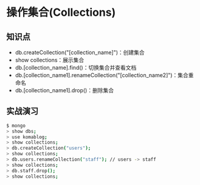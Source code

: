 操作集合(Collections)
====================

## 知识点
- db.createCollection("[collection_name]")：创建集合
- show collections：展示集合
- db.[collection_name].find()：切换集合并查看文档
- db.[collection_name1].renameCollection("[collection_name2]")：集合重命名
- db.[collection_name1].drop()：删除集合

## 实战演习
```bash
$ mongo
> show dbs;
> use komablog;
> show collections;
> db.createCollection("users");
> show collections;
> db.users.renameCollection("staff"); // users -> staff
> show collections;
> db.staff.drop();
> show collections;
```